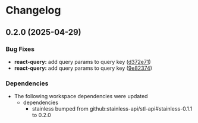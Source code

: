 # Changelog

## 0.2.0 (2025-04-29)


### Bug Fixes

* **react-query:** add query params to query key ([d372e71](https://github.com/stainless-api/stl-api/commit/d372e71a73063582ab8d93e917a036df49f3b2b0))
* **react-query:** add query params to query key ([9e82374](https://github.com/stainless-api/stl-api/commit/9e823740527cccadaa12c73ecdd306e119940a9a))


### Dependencies

* The following workspace dependencies were updated
  * dependencies
    * stainless bumped from github:stainless-api/stl-api#stainless-0.1.1 to 0.2.0
